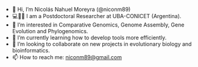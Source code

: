 - 👋 Hi, I’m Nicolás Nahuel Moreyra (@niconm89)
- :computer::bug::cactus: I am a Postdoctoral Researcher at UBA-CONICET (Argentina).
- 👀 I’m interested in Comparative Genomics, Genome Assembly, Gene Evolution and Phylogenomics.
- 🌱 I’m currently learning how to develop tools more efficiently.
- 💞️ I’m looking to collaborate on new projects in evolutionary biology and bioinformatics.
- 📫 How to reach me: niconm89@gmail.com

<!---
niconm89/niconm89 is a ✨ special ✨ repository because its `README.md` (this file) appears on your GitHub profile.
You can click the Preview link to take a look at your changes.
--->
